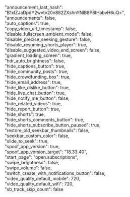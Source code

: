 "announcement_last_hash": "B1xIZJaDpdY2wvtv20n882ZXshnYNlB8P6IHabvH6uQ=",  
"announcements": false,  
"auto_captions": true,  
"copy_video_url_timestamp": false,  
"disable_fullscreen_ambient_mode": false,  
"disable_precise_seeking_gesture": false,  
"disable_resuming_shorts_player": true,  
"disable_suggested_video_end_screen": false,  
"gradient_loading_screen": true,  
"hdr_auto_brightness": false,  
"hide_captions_button": true,  
"hide_community_posts": true,  
"hide_crowdfunding_box": true,  
"hide_email_address": true,  
"hide_like_dislike_button": true,  
"hide_live_chat_button": true,  
"hide_notify_me_button": false,  
"hide_related_videos": true,  
"hide_report_button": true,  
"hide_shorts": true,  
"hide_shorts_comments_button": true,  
"hide_shorts_subscribe_button_paused": true,  
"restore_old_seekbar_thumbnails": false,  
"seekbar_custom_color": false,  
"slide_to_seek": true,  
"spoof_app_version": true,  
"spoof_app_version_target": "18.33.40",  
"start_page": "open.subscriptions",  
"swipe_brightness": false,  
"swipe_volume": false,  
"switch_create_with_notifications_button": false,  
"video_quality_default_mobile": 720,  
"video_quality_default_wifi": 720,  
"sb_track_skip_count": false